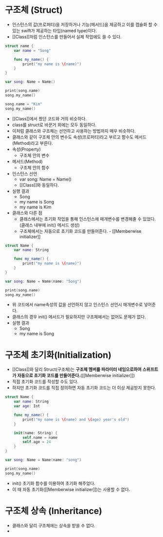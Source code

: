 # 구조체 (Struct)
- 인스턴스의 값(프로퍼티)을 저장하거나 기능(메서드)을 제공하고 이를 캡슐화 할 수 있는 swift가 제공하는 타입(named type)이다.
- [[Class]]처럼 인스턴스를 만들어서 실제 작업에도 쓸 수 있다.
```swift
struct name {
	var name = "Song"

	func my_name() {
		print("my name is \(name)")
	}
}

var song: Name = Name()

print(song.name)
song.my_name()

song.name = "Kim"
song.my_name()
```
- [[Class]]에서 짰던 코드와 거의 비슷하다.
- class를 struct로 바꾼거 외에는 모두 동일하다.
- 이처럼 클래스와 구조체는 선언하고 사용하는 방법까지 매우 비슷하다.
- 클래스와 같이 구조체 안의 변수도 속성(프로퍼티)라고 부르고 함수도 메서드(Method)라고 부른다.
- 속성(Property)
	- 구조체 안의 변수
- 메서드(Method)
	- 구조체 안의 함수
- 인스턴스 선언
	- var song: Name = Name()
	- [[Class]]와 동일하다.
- 실행 결과
	- Song
	- my name is Song
	- my name is Kim
- 클래스와 다른 점
	- 클래스에서는 초기화 작업을 통해 인스턴스에 매개변수를 변경해줄 수 있었다. (클래스 내부에 init() 메서드 생성)
	- 구조체에서는 자동으로 초기화 코드를 만들어준다. - [[Memberwise initializer]]
```swift
struct Name {
	var name: String

	func my_name() {
		print("my name is \(name)")	
	}
}

var song: Name = Name(name: "Song")

print(song.name)
song.my_name()
```
- 위 코드에서 name속성의 값을 선언하지 않고 인스턴스 선언시 매개변수로 넣어준다.
- 클래스의 경우 init() 메서드가 필요하지만 구조체에서는 없어도 문제가 없다.
- 실행 결과
	- Song
	- my name is Song

# 구조체 초기화(Initialization)
- [[Class]]와 달리 Struct(구조체)는 **구조체 멤버를 파라미터 네임으로하여 스위프트가 자동으로 초기화 코드를 만들어준다.**([[Memberwise initializer]])
- 직접 초기화 코드를 작성할 수도 있다.
- 하지만 초기화 코드를 직접 정의하면 자동 초기화 코드는 더 이상 제공받지 못한다.
```swift
struct Name {
	var name: String
	var age: Int

	func my_name() {
		print("my name is \(name) and \(age) year's old")
	}

	init(name: String) {
		self.name = name
		self.age = 24
	}
}

var song: Name = Name(name: "song")

print(song.name)
song.my_name()
```
- init() 초기화 함수를 이용하여 초기화 해주었다.
- 이 때 자동 초기화([[Memberwise initializer]])는 사용할 수 없다.

# 구조체 상속 (Inheritance)
- 클래스와 달리 구조체에는 상속을 받을 수 없다.
- 